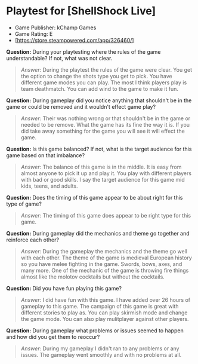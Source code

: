 
# Playtest for [ShellShock Live]

* Game Publisher: kChamp Games
* Game Rating: E
* [https://store.steampowered.com/app/326460/]

**Question:** During your playtesting where the rules of the game understandable? If not, what was not clear.
> _Answer:_ During the playtest the rules of the game were clear. You get the option to change the shots type you get to pick. You have different game modes you can play. The most I think players play is team deathmatch. You can add wind to the game to make it fun.

**Question:** During gameplay did you notice anything that shouldn't be in the game or could be removed and it wouldn't effect game play?
> _Answer:_ Their was nothing wrong or that shouldn't be in the game or needed to be remove. What the game has its fine the way it is. If you did take away something for the game you will see it will effect the game.

**Question:** Is this game balanced? If not, what is the target audience for this game based on that imbalance?
> _Answer:_ The balance of this game is in the middle. It is easy from almost anyone to pick it up and play it. You play with different players with bad or good skills. I say the target audience for this game mid kids, teens, and adults.

**Question:** Does the timing of this game appear to be about right for this type of game?
> _Answer:_ The timing of this game does appear to be right type for this game. 

**Question:** During gameplay did the mechanics and theme go together and reinforce each other?
> _Answer:_ During the gameplay the mechanics and the theme go well with each other. The theme of the game is medieval European history so you have melee fighting in the game. Swords, bows, axes, and many more. One of the mechanic of the game is throwing fire things almost like the molotov cocktails but without the cocktails.

**Question:** Did you have fun playing this game?
> _Answer:_ I did have fun with this game. I have added over 26 hours of gameplay to this game. The campaign of this game is great with different stories to play as. You can play skirmish mode and change the game mode. You can also play mulitplayer against other players.

**Question:** During gameplay what problems or issues seemed to happen and how did you get them to reoccur?
> _Answer:_ During my gameplay I didn't ran to any problems or any issues. The gameplay went smoothly and with no problems at all.
